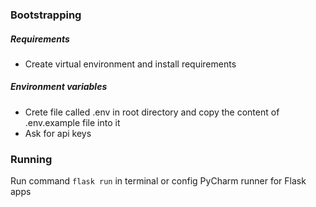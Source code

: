 ### Bootstrapping

##### Requirements
- Create virtual environment and install requirements 

##### Environment variables
- Crete file called .env in root directory and copy the content of .env.example file into it
- Ask for api keys

### Running

Run command `flask run` in terminal or config PyCharm runner for Flask apps
